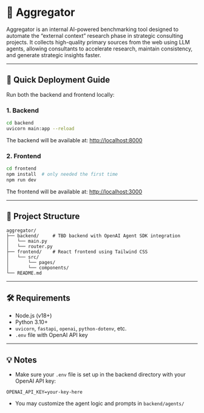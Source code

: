 # 🧠 Aggregator

Aggregator is an internal AI-powered benchmarking tool designed to automate the “external context” research phase in strategic consulting projects. It collects high-quality primary sources from the web using LLM agents, allowing consultants to accelerate research, maintain consistency, and generate strategic insights faster.

---

## 🚀 Quick Deployment Guide

Run both the backend and frontend locally:

### 1. Backend

```bash
cd backend
uvicorn main:app --reload
```

The backend will be available at: [http://localhost:8000](http://localhost:8000)

### 2. Frontend

```bash
cd frontend
npm install  # only needed the first time
npm run dev
```

The frontend will be available at: [http://localhost:3000](http://localhost:3000)

---

## 📁 Project Structure

```
aggregator/
├── backend/     # TBD backend with OpenAI Agent SDK integration
│   └── main.py
│   └── router.py
├── frontend/    # React frontend using Tailwind CSS
│   └── src/
│       └── pages/
│       └── components/
└── README.md
```

---

## 🛠 Requirements

- Node.js (v18+)
- Python 3.10+
- `uvicorn`, `fastapi`, `openai`, `python-dotenv`, etc.
- `.env` file with OpenAI API key

---

## 💡 Notes

- Make sure your `.env` file is set up in the backend directory with your OpenAI API key:

```env
OPENAI_API_KEY=your-key-here
```

- You may customize the agent logic and prompts in `backend/agents/`



